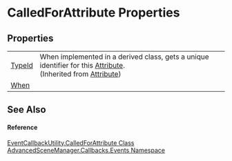 # CalledForAttribute Properties




## Properties
<table>
<tr>
<td><a href="https://learn.microsoft.com/dotnet/api/system.attribute.typeid" target="_blank" rel="noopener noreferrer">TypeId</a></td>
<td>When implemented in a derived class, gets a unique identifier for this <a href="https://learn.microsoft.com/dotnet/api/system.attribute" target="_blank" rel="noopener noreferrer">Attribute</a>.<br />(Inherited from <a href="https://learn.microsoft.com/dotnet/api/system.attribute" target="_blank" rel="noopener noreferrer">Attribute</a>)</td></tr>
<tr>
<td><a href="P_AdvancedSceneManager_Callbacks_Events_EventCallbackUtility_CalledForAttribute_When">When</a></td>
<td> </td></tr>
</table>

## See Also


#### Reference
<a href="T_AdvancedSceneManager_Callbacks_Events_EventCallbackUtility_CalledForAttribute">EventCallbackUtility.CalledForAttribute Class</a>  
<a href="N_AdvancedSceneManager_Callbacks_Events">AdvancedSceneManager.Callbacks.Events Namespace</a>  
